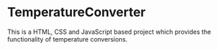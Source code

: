 # TemperatureConverter
This is a HTML, CSS and JavaScript based project which provides the functionality of temperature conversions. 
